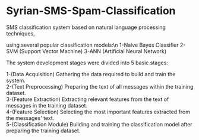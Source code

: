 # Syrian-SMS-Spam-Classification
SMS classification system based on natural language processing techniques,

using several popular classification models:\n
  1-Naive Bayes Classifier
  2-SVM (Support Vector Machine)
  3-ANN (Artificial Neural Network)


The system development stages were divided into 5 basic stages:

  1-(Data Acquisition) Gathering the data required to build and train the system.  
  2-(Text Preprocessing) Preparing the text of all messages within the training dataset.  
  3-(Feature Extraction) Extracting relevant features from the text of messages in the training dataset.  
  4-(Feature Selection) Selecting the most important features extracted from the messages' text.  
  5-(Classification Module) Building and training the classification model after preparing the training dataset.

